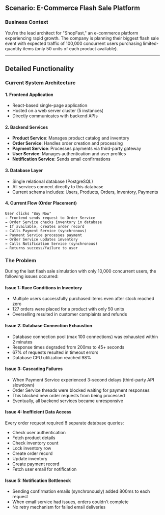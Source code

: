 ## Scenario: E-Commerce Flash Sale Platform

### Business Context
You're the lead architect for "ShopFast," an e-commerce platform experiencing rapid growth. The company is planning their biggest flash sale event with expected traffic of 100,000 concurrent users purchasing limited-quantity items (only 50 units of each product available).

---

## Detailed Functionality

### Current System Architecture

#### 1. Frontend Application
- React-based single-page application
- Hosted on a web server cluster (5 instances)
- Directly communicates with backend APIs

#### 2. Backend Services
- **Product Service**: Manages product catalog and inventory
- **Order Service**: Handles order creation and processing
- **Payment Service**: Processes payments via third-party gateway
- **User Service**: Manages authentication and user profiles
- **Notification Service**: Sends email confirmations

#### 3. Database Layer
- Single relational database (PostgreSQL)
- All services connect directly to this database
- Current schema includes: Users, Products, Orders, Inventory, Payments

#### 4. Current Flow (Order Placement)
```
User clicks "Buy Now"
→ Frontend sends request to Order Service
→ Order Service checks inventory in database
→ If available, creates order record
→ Calls Payment Service (synchronous)
→ Payment Service processes payment
→ Order Service updates inventory
→ Calls Notification Service (synchronous)
→ Returns success/failure to user
```

### The Problem

During the last flash sale simulation with only 10,000 concurrent users, the following issues occurred:

#### Issue 1: Race Conditions in Inventory
- Multiple users successfully purchased items even after stock reached zero
- 127 orders were placed for a product with only 50 units
- Overselling resulted in customer complaints and refunds

#### Issue 2: Database Connection Exhaustion
- Database connection pool (max 100 connections) was exhausted within 2 minutes
- Response times degraded from 200ms to 45+ seconds
- 67% of requests resulted in timeout errors
- Database CPU utilization reached 98%

#### Issue 3: Cascading Failures
- When Payment Service experienced 3-second delays (third-party API slowdown)
- Order Service threads were blocked waiting for payment responses
- This blocked new order requests from being processed
- Eventually, all backend services became unresponsive

#### Issue 4: Inefficient Data Access
Every order request required 8 separate database queries:
- Check user authentication
- Fetch product details
- Check inventory count
- Lock inventory row
- Create order record
- Update inventory
- Create payment record
- Fetch user email for notification

#### Issue 5: Notification Bottleneck
- Sending confirmation emails (synchronously) added 800ms to each request
- When email service had issues, orders couldn't complete
- No retry mechanism for failed email deliveries

